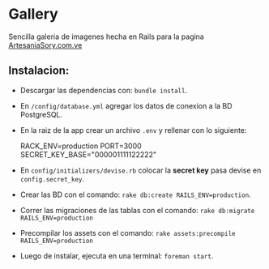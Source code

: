 # Gallery

Sencilla galeria de imagenes hecha en Rails para la pagina
[ArtesaniaSory.com.ve](http://artesaniasory.com.ve)


## Instalacion:

* Descargar las dependencias con: `bundle install`.

* En `/config/database.yml` agregar los datos de conexion a la BD PostgreSQL.

* En la raiz de la app crear un archivo `.env` y rellenar con lo siguiente:


    RACK_ENV=production
    PORT=3000
    SECRET_KEY_BASE="000001111122222"


* En `config/initializers/devise.rb` colocar la **secret key** pasa devise en `config.secret_key`.

* Crear las BD con el comando: `rake db:create RAILS_ENV=production`.

* Correr las migraciones de las tablas con el comando: `rake db:migrate RAILS_ENV=production`

* Precompilar los assets con el comando: `rake assets:precompile RAILS_ENV=production`

* Luego de instalar, ejecuta en una terminal: `foreman start`.
